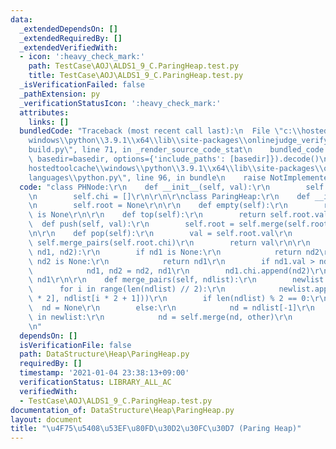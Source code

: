```yaml
---
data:
  _extendedDependsOn: []
  _extendedRequiredBy: []
  _extendedVerifiedWith:
  - icon: ':heavy_check_mark:'
    path: TestCase\AOJ\ALDS1_9_C.ParingHeap.test.py
    title: TestCase\AOJ\ALDS1_9_C.ParingHeap.test.py
  _isVerificationFailed: false
  _pathExtension: py
  _verificationStatusIcon: ':heavy_check_mark:'
  attributes:
    links: []
  bundledCode: "Traceback (most recent call last):\n  File \"c:\\hostedtoolcache\\\
    windows\\python\\3.9.1\\x64\\lib\\site-packages\\onlinejudge_verify\\documentation\\\
    build.py\", line 71, in _render_source_code_stat\n    bundled_code = language.bundle(stat.path,\
    \ basedir=basedir, options={'include_paths': [basedir]}).decode()\n  File \"c:\\\
    hostedtoolcache\\windows\\python\\3.9.1\\x64\\lib\\site-packages\\onlinejudge_verify\\\
    languages\\python.py\", line 96, in bundle\n    raise NotImplementedError\nNotImplementedError\n"
  code: "class PHNode:\r\n    def __init__(self, val):\r\n        self.val = val\r\
    \n        self.chi = []\r\n\r\n\r\nclass ParingHeap:\r\n    def __init__(self):\r\
    \n        self.root = None\r\n\r\n    def empty(self):\r\n        return self.root\
    \ is None\r\n\r\n    def top(self):\r\n        return self.root.val\r\n\r\n  \
    \  def push(self, val):\r\n        self.root = self.merge(self.root, PHNode(val))\r\
    \n\r\n    def pop(self):\r\n        val = self.root.val\r\n        self.root =\
    \ self.merge_pairs(self.root.chi)\r\n        return val\r\n\r\n    def merge(self,\
    \ nd1, nd2):\r\n        if nd1 is None:\r\n            return nd2\r\n        elif\
    \ nd2 is None:\r\n            return nd1\r\n        if nd1.val > nd2.val:\r\n\
    \            nd1, nd2 = nd2, nd1\r\n        nd1.chi.append(nd2)\r\n        return\
    \ nd1\r\n\r\n    def merge_pairs(self, ndlist):\r\n        newlist = []\r\n  \
    \      for i in range(len(ndlist) // 2):\r\n            newlist.append(self.merge(ndlist[i\
    \ * 2], ndlist[i * 2 + 1]))\r\n        if len(ndlist) % 2 == 0:\r\n          \
    \  nd = None\r\n        else:\r\n            nd = ndlist[-1]\r\n        for other\
    \ in newlist:\r\n            nd = self.merge(nd, other)\r\n        return nd\r\
    \n"
  dependsOn: []
  isVerificationFile: false
  path: DataStructure\Heap\ParingHeap.py
  requiredBy: []
  timestamp: '2021-01-04 23:38:13+09:00'
  verificationStatus: LIBRARY_ALL_AC
  verifiedWith:
  - TestCase\AOJ\ALDS1_9_C.ParingHeap.test.py
documentation_of: DataStructure\Heap\ParingHeap.py
layout: document
title: "\u4F75\u5408\u53EF\u80FD\u30D2\u30FC\u30D7 (Paring Heap)"
---
```

